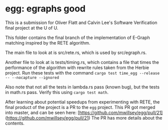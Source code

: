 # egg: egraphs good

This is a submission for Oliver Flatt and Calvin Lee's Software Verification final project at the U of U.


This folder contains the final branch of the implementation of E-Graph matching inspired by the RETE algorithm.

The main file to look at is src/rete.rs, which is used by src/egraph.rs.

Another file to look at is tests/timing.rs, which contains a file that times the performance of the algorithm with rewrite rules taken from the Herbie project.
Run these tests with the command `cargo test time_egg --release -- --nocapture --ignored`


Also note that not all the tests in lambda.rs pass (known bug), but the tests in math.rs pass. Verify this using `cargo test math`.

After learning about potential speedups from experimenting with RETE, the final product of the project is a PR to the `egg` project. This PR got merged into master, and can be seen here:
[https://github.com/mwillsey/egg/pull/21]
(https://github.com/mwillsey/egg/pull/21)
The PR has more details about the contents.